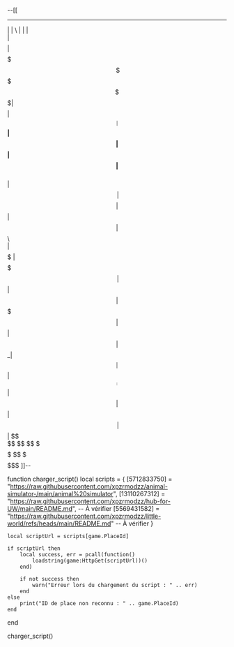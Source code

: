 --[[ 
 ________  _______   ______  ________  ________ 
|        \|       \ |      \|        \|        \
| $$$$$$$$| $$$$$$$\ \$$$$$$ \$$$$$$$$| $$$$$$$$
| $$__    | $$__| $$  | $$     | $$   | $$__    
| $$  \   | $$    $$  | $$     | $$   | $$  \   
| $$$$$   | $$$$$$$\  | $$     | $$   | $$$$$   
| $$      | $$  | $$ _| $$_    | $$   | $$_____ 
| $$      | $$  | $$|   $$ \   | $$   | $$     \
 \$$       \$$   \$$ \$$$$$$    \$$    \$$$$$$$$ 
]]--

function charger_script()
    local scripts = {
        [5712833750] = "https://raw.githubusercontent.com/xpzrmodzz/animal-simulator-/main/animal%20simulator",
        [13110267312] = "https://raw.githubusercontent.com/xpzrmodzz/hub-for-UW/main/README.md",  -- À vérifier
        [5569431582] = "https://raw.githubusercontent.com/xpzrmodzz/little-world/refs/heads/main/README.md"  -- À vérifier
    }
    
    local scriptUrl = scripts[game.PlaceId]
    
    if scriptUrl then
        local success, err = pcall(function()
            loadstring(game:HttpGet(scriptUrl))()
        end)
        
        if not success then
            warn("Erreur lors du chargement du script : " .. err)
        end
    else
        print("ID de place non reconnu : " .. game.PlaceId)
    end
end

charger_script()
